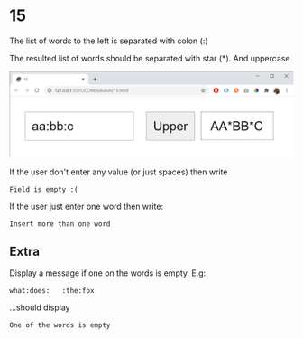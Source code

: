 
# 15

The list of words to the left is separated with colon (:)

The resulted list of words should be separated with star (*). And uppercase

![](img/15.png)

If the user don't enter any value (or just spaces) then write

    Field is empty :(

If the user just enter one word then write:

    Insert more than one word

## Extra

Display a message if one on the words is empty. E.g:

    what:does:   :the:fox

...should display

    One of the words is empty

